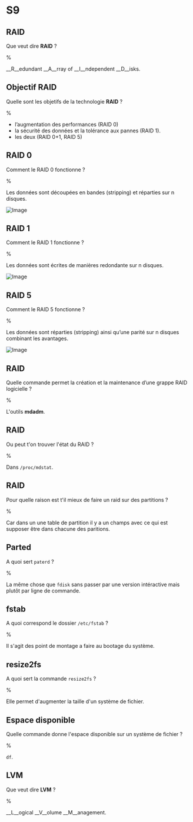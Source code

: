 # S9

## RAID

Que veut dire __RAID__ ?

%

__R__edundant __A__rray of __I__ndependent __D__isks.

## Objectif RAID

Quelle sont les objetifs de la technologie __RAID__ ?

%

- l’augmentation des performances (RAID 0)
- la sécurité des données et la tolérance aux pannes (RAID 1).
- les deux (RAID 0+1, RAID 5)

## RAID 0

Comment le RAID 0 fonctionne ?

%

Les données sont découpées en bandes (stripping) et réparties sur n disques.

![Image](./9.png)

## RAID 1

Comment le RAID 1 fonctionne ?

%

Les données sont écrites de manières redondante sur n disques.

![Image](./10.png)

## RAID 5

Comment le RAID 5 fonctionne ?

%

Les données sont réparties (stripping) ainsi qu’une parité sur n disques 
combinant les avantages.

![Image](./1.png)

## RAID

Quelle commande permet la création et la maintenance d’une grappe RAID 
logicielle ?

%

L'outils __mdadm__.

## RAID 

Ou peut t'on trouver l'état du RAID ?

%

Dans `/proc/mdstat`.

## RAID 

Pour quelle raison est t'il mieux de faire un raid sur des partitions ?

%

Car dans un une table de partition il y a un champs avec ce qui est supposer 
être dans chacune des paritions.

## Parted

A quoi sert `paterd` ?

%

La même chose que `fdisk` sans passer par une version intéractive mais plutôt
par ligne de commande.

## fstab

A quoi correspond le dossier `/etc/fstab` ?

%

Il s'agit des point de montage a faire au bootage du système.

## resize2fs

A quoi sert la commande `resize2fs` ?

%

Elle permet d'augmenter la taille d'un système de fichier.

## Espace disponible

Quelle commande donne l'espace disponible sur un système de fichier ?

%

```df```.

## LVM

Que veut dire __LVM__ ?

%

__L__ogical __V__olume __M__anagement.